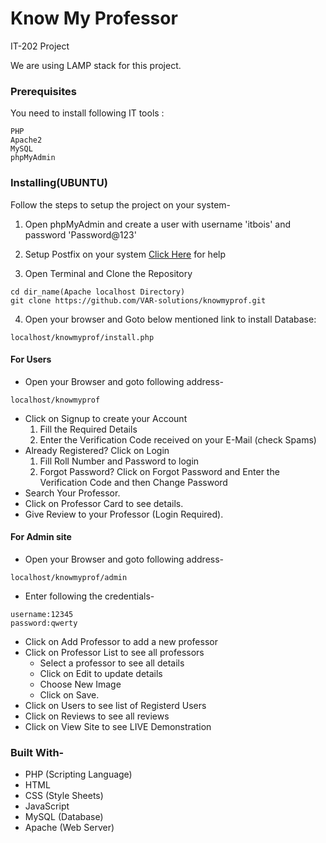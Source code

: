 # Know My Professor
IT-202 Project

We are using LAMP stack for this project.
### Prerequisites

You need to install following IT tools :
```
PHP
Apache2
MySQL
phpMyAdmin
```
### Installing(UBUNTU)

Follow the steps to setup the project on your system-

  1. Open phpMyAdmin and create a user with username 'itbois' and password 'Password@123'

  2. Setup Postfix on your system [Click Here](https://opensourceinside.blogspot.com/2016/09/how-to-install-and-configure-postfix-to.html) for help

  3. Open Terminal and Clone the Repository
  ```
  cd dir_name(Apache localhost Directory)
  git clone https://github.com/VAR-solutions/knowmyprof.git
  ```
  4. Open your browser and Goto below mentioned link to install Database:
  ```
  localhost/knowmyprof/install.php
  ```
  
#### For Users
  * Open your Browser and goto following address-
  ```
  localhost/knowmyprof
  ```
  * Click on Signup to create your Account
    1. Fill the Required Details
    2. Enter the Verification Code received on your E-Mail (check Spams)
  * Already Registered? Click on Login
    1. Fill Roll Number and Password to login
    2. Forgot Password? Click on Forgot Password and Enter the Verification Code and then Change Password
  * Search Your Professor.
  * Click on Professor Card to see details.
  * Give Review to your Professor (Login Required).

#### For Admin site
  * Open your Browser and goto following address-
  ```
  localhost/knowmyprof/admin
  ```
  * Enter following the credentials-
  ```
  username:12345
  password:qwerty
  ```
  * Click on Add Professor to add a new professor
  * Click on Professor List to see all professors
    * Select a professor to see all details
    * Click on Edit to update details
    * Choose New Image
    * Click on Save.
  * Click on Users to see list of Registerd Users
  * Click on Reviews to see all reviews
  * Click on View Site to see LIVE Demonstration

### Built With-
* PHP (Scripting Language)
* HTML
* CSS (Style Sheets)
* JavaScript
* MySQL (Database)
* Apache (Web Server)

